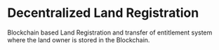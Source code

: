 # Decentralized Land Registration

Blockchain based Land Registration and transfer of entitlement system where the land owner is stored in the Blockchain.
